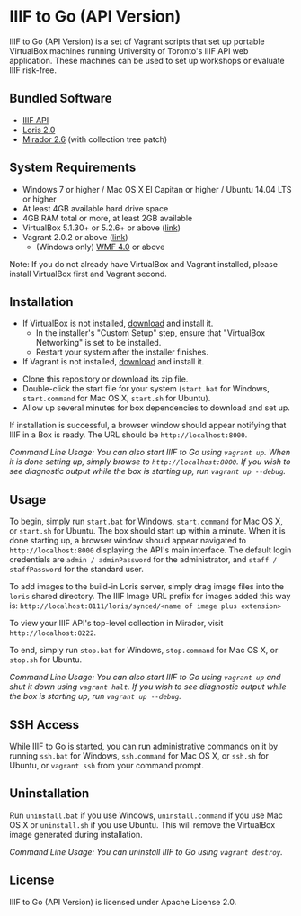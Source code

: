 # IIIF to Go (API Version)

IIIF to Go (API Version) is a set of Vagrant scripts that set up portable VirtualBox machines running University of Toronto's IIIF API web application. These machines can be used to set up workshops or evaluate IIIF risk-free.

## Bundled Software

- [IIIF API](https://github.com/utlib/utl_iiif_api)
- [Loris 2.0](https://github.com/loris-imageserver/loris)
- [Mirador 2.6](https://github.com/utlib/mirador/releases) (with collection tree patch)

## System Requirements

- Windows 7 or higher / Mac OS X El Capitan or higher / Ubuntu 14.04 LTS or higher
- At least 4GB available hard drive space
- 4GB RAM total or more, at least 2GB available
- VirtualBox 5.1.30+ or 5.2.6+ or above ([link](https://www.virtualbox.org))
- Vagrant 2.0.2 or above ([link](https://www.vagrantup.com))
	- (Windows only) [WMF 4.0](https://www.microsoft.com/en-ca/download/details.aspx?id=40855) or above
	
Note: If you do not already have VirtualBox and Vagrant installed, please install VirtualBox first and Vagrant second.

## Installation

* If VirtualBox is not installed, [download](https://www.virtualbox.org/wiki/Downloads) and install it.
	* In the installer's "Custom Setup" step, ensure that "VirtualBox Networking" is set to be installed. 
	* Restart your system after the installer finishes.
* If Vagrant is not installed, [download](https://www.vagrantup.com/downloads.html) and install it.
- Clone this repository or download its zip file.
- Double-click the start file for your system (`start.bat` for Windows, `start.command` for Mac OS X, `start.sh` for Ubuntu).
- Allow up several minutes for box dependencies to download and set up.

If installation is successful, a browser window should appear notifying that IIIF in a Box is ready. The URL should be `http://localhost:8000`.

*Command Line Usage: You can also start IIIF to Go using `vagrant up`. When it is done setting up, simply browse to `http://localhost:8000`. If you wish to see diagnostic output while the box is starting up, run `vagrant up --debug`.*

## Usage

To begin, simply run `start.bat` for Windows, `start.command` for Mac OS X, or `start.sh` for Ubuntu. The box should start up within a minute. When it is done starting up, a browser window should appear navigated to `http://localhost:8000` displaying the API's main interface. The default login credentials are `admin / adminPassword` for the administrator, and `staff / staffPassword` for the standard user.

To add images to the build-in Loris server, simply drag image files into the `loris` shared directory. The IIIF Image URL prefix for images added this way is: `http://localhost:8111/loris/synced/<name of image plus extension>`

To view your IIIF API's top-level collection in Mirador, visit `http://localhost:8222`.

To end, simply run `stop.bat` for Windows, `stop.command` for Mac OS X, or `stop.sh` for Ubuntu.

*Command Line Usage: You can also start IIIF to Go using `vagrant up` and shut it down using `vagrant halt`. If you wish to see diagnostic output while the box is starting up, run `vagrant up --debug`.*

## SSH Access

While IIIF to Go is started, you can run administrative commands on it by running `ssh.bat` for Windows, `ssh.command` for Mac OS X, or `ssh.sh` for Ubuntu, or `vagrant ssh` from your command prompt. 

## Uninstallation

Run `uninstall.bat` if you use Windows, `uninstall.command` if you use Mac OS X or `uninstall.sh` if you use Ubuntu. This will remove the VirtualBox image generated during installation.

*Command Line Usage: You can uninstall IIIF to Go using `vagrant destroy`.*

## License

IIIF to Go (API Version) is licensed under Apache License 2.0.
